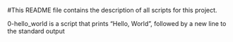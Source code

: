 #This README file contains the description of all scripts for this project.

0-hello_world is a script that prints “Hello, World”, followed by a new line to the standard output

 
